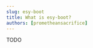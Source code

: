 ```yaml
---
slug: esy-boot
title: What is esy-boot?
authors: [prometheansacrifice]
---
```


TODO

<!-- truncate -->
